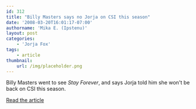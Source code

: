 ```yaml
---
id: 312
title: "Billy Masters says no Jorja on CSI this season"
date: '2008-03-20T16:01:17-07:00'
authorname: 'Mika E. (Ipstenu)'
layout: post
categories:
    - 'Jorja Fox'
tags:
    - article
thumbnail:
    url: /img/placeholder.png
---
```


Billy Masters went to see _Stay Forever_, and says Jorja told him she won't be back on CSI this season.

[Read the article](http://www.pridesource.com/article.shtml?article=29643)
